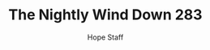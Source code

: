 ---
image: /assets/img/nwd/283_nwd_john_3_16_niv.png
title: The Nightly Wind Down 283
categories:
  - The Nightly Wind Down
author: Hope Staff
notes: The Nightly Wind Down 283
embed: >-
  EMBED_GOES_HERE
transcript: >-
  SOME LINES OF TEXT START HERE
---